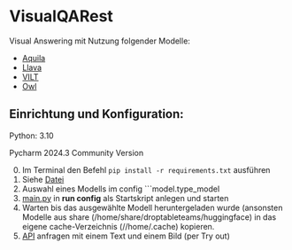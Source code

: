 # VisualQARest


Visual Answering mit Nutzung folgender Modelle:
-  [Aquila](https://huggingface.co/BAAI/Aquila-VL-2B-llava-qwen)
-  [Llava](https://huggingface.co/OpenFace-CQUPT/Human_LLaVA)
-  [VILT](https://huggingface.co/dandelin/vilt-b32-finetuned-vqa)
-  [Owl](https://github.com/X-PLUG/mPLUG-Owl/tree/main/mPLUG-Owl3)
 
## Einrichtung und Konfiguration:

Python: 3.10

Pycharm 2024.3 Community Version

0) Im Terminal den Befehl ```pip install -r requirements.txt```  ausführen
1) Siehe [Datei](Resources/geo_reference.ini)
2) Auswahl eines Modells im config ```model.type_model
3) [main.py](src/main.py) in **run config** als Startskript anlegen und starten
4) Warten bis das ausgewählte Modell heruntergeladen wurde (ansonsten Modelle aus share (/home/share/droptableteams/huggingface) in das eigene cache-Verzeichnis (//home/.cache) kopieren.
4) [API](http://127.0.0.1:9000/docs#/Visual%20Questioning/vaq_vaq_post) anfragen mit einem Text und einem Bild (per Try out)

